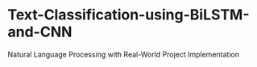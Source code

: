 # Text-Classification-using-BiLSTM-and-CNN
Natural Language Processing with Real-World Project Implementation
